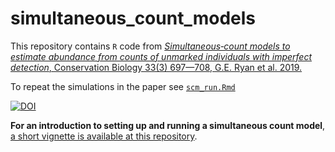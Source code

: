 # simultaneous_count_models

This repository contains `R` code from [*Simultaneous‐count models to estimate abundance from counts of unmarked individuals with imperfect detection*, Conservation Biology 33(3) 697—708, G.E. Ryan et al. 2019.]( https://doi.org/10.1111/cobi.13261)

To repeat the simulations in the paper see  [`scm_run.Rmd`](https://github.com/geryan/simultaneous_count_models/blob/master/scm_run.Rmd)

[![DOI](https://zenodo.org/badge/143001426.svg)](https://zenodo.org/badge/latestdoi/143001426)

**For an introduction to setting up and running a simultaneous count model**, [a short vignette is available at this repository](https://github.com/geryan/SimultaneousCountModel_vignette).
